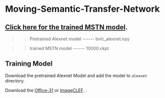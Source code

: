 
# Moving-Semantic-Transfer-Network

## [Click here for the trained MSTN model](https://drive.google.com/drive/folders/1o10GWduF3QI7p55x14YwyYxykjEPi8Jz?usp=sharing).

>>Pretrained Alexnet model    ------ bvlc_alexnet.npy

>>trained MSTN model          ------ 10000.ckpt


## Training Model

Download the pretrained Alexnet Model and add the model to `alexnet` directory.

Download the [Office-31](https://cs.stanford.edu/~jhoffman/domainadapt/#datasets_code) or [ImageCLEF](https://drive.google.com/file/d/0B9kJH0-rJ2uRS3JILThaQXJhQlk/view?usp=sharing).
.
